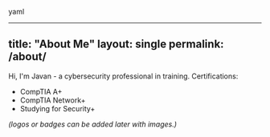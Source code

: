 yaml

---
title: "About Me"
layout: single
permalink: /about/
---

Hi, I'm Javan - a cybersecurity professional in training.
Certifications:
- CompTIA A+
- CompTIA Network+
- Studying for Security+

*(logos or badges can be added later with images.)*
